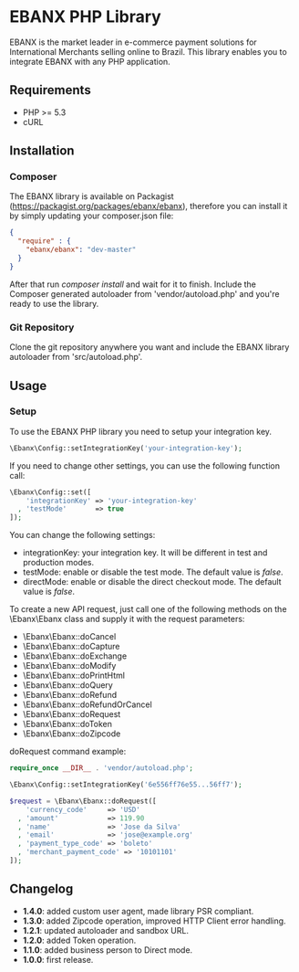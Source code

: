 # EBANX PHP Library
EBANX is the market leader in e-commerce payment solutions for International Merchants selling online to Brazil.
This library enables you to integrate EBANX with any PHP application.

## Requirements
* PHP >= 5.3
* cURL

## Installation
### Composer
The EBANX library is available on Packagist (https://packagist.org/packages/ebanx/ebanx), 
therefore you can install it by simply updating your composer.json file:

``` json
{
  "require" : {
    "ebanx/ebanx": "dev-master"
  }
}
```
After that run _composer install_ and wait for it to finish. Include the Composer
generated autoloader from 'vendor/autoload.php' and you're ready to use the library.

### Git Repository
Clone the git repository anywhere you want and include the EBANX library autoloader
from 'src/autoload.php'.

## Usage
### Setup
To use the EBANX PHP library you need to setup your integration key.
``` php
\Ebanx\Config::setIntegrationKey('your-integration-key');
```

If you need to change other settings, you can use the following function call: 
``` php
\Ebanx\Config::set([
    'integrationKey' => 'your-integration-key'
  , 'testMode'       => true
]);
```

You can change the following settings:
* integrationKey: your integration key. It will be different in test and production modes.
* testMode: enable or disable the test mode. The default value is _false_.
* directMode: enable or disable the direct checkout mode. The default value is _false_.

To create a new API request, just call one of the following methods on the \Ebanx\Ebanx
class and supply it with the request parameters:
* \Ebanx\Ebanx::doCancel
* \Ebanx\Ebanx::doCapture
* \Ebanx\Ebanx::doExchange
* \Ebanx\Ebanx::doModify
* \Ebanx\Ebanx::doPrintHtml
* \Ebanx\Ebanx::doQuery
* \Ebanx\Ebanx::doRefund
* \Ebanx\Ebanx::doRefundOrCancel
* \Ebanx\Ebanx::doRequest
* \Ebanx\Ebanx::doToken
* \Ebanx\Ebanx::doZipcode

doRequest command example:
``` php
require_once __DIR__ . 'vendor/autoload.php';

\Ebanx\Config::setIntegrationKey('6e556ff76e55...56ff7');

$request = \Ebanx\Ebanx::doRequest([
    'currency_code'     => 'USD'
  , 'amount'            => 119.90
  , 'name'              => 'Jose da Silva'
  , 'email'             => 'jose@example.org'
  , 'payment_type_code' => 'boleto'
  , 'merchant_payment_code' => '10101101'
]);
```

## Changelog
* **1.4.0**: added custom user agent, made library PSR compliant.
* **1.3.0**: added Zipcode operation, improved HTTP Client error handling.
* **1.2.1**: updated autoloader and sandbox URL.
* **1.2.0**: added Token operation.
* **1.1.0**: added business person to Direct mode.
* **1.0.0**: first release.
